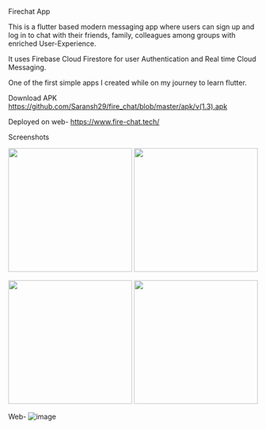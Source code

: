Firechat App

This is a flutter based modern messaging app where users can sign up and log in to chat with their friends, family, colleagues among groups with enriched User-Experience.

It uses Firebase Cloud Firestore for user Authentication and Real time Cloud Messaging.

One of the first simple apps I created while on my journey to learn flutter.

Download APK
https://github.com/Saransh29/fire_chat/blob/master/apk/v(1.3).apk

Deployed on web-
https://www.fire-chat.tech/

Screenshots

<p float="left">
  <img src="https://user-images.githubusercontent.com/50516265/185763290-a3a755fd-0c17-4bdd-afea-91ccc1c9c176.jpg" width="250" />
  <img src="https://user-images.githubusercontent.com/50516265/185763636-99e71b47-3fd2-4cba-9a32-eabe6017e8f5.jpg" width="250" /> 
</p>
<p float="left">  
  <img src="https://user-images.githubusercontent.com/50516265/185763292-1f043fa6-5928-4ecf-a50c-92ec46874988.jpg" width="250" />
  <img src="https://user-images.githubusercontent.com/50516265/185763293-8a748b70-0f35-4bdc-a432-adf89396798c.jpg" width="250" />
</p>

Web-
![image](https://user-images.githubusercontent.com/50516265/185762700-9ead9d64-e5f1-422b-9ce1-f99906eb3fa1.png)

